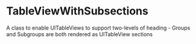 TableViewWithSubsections
========================

A class to enable UITableViews to support two-levels of heading - Groups and Subgroups are both rendered as UITableView sections